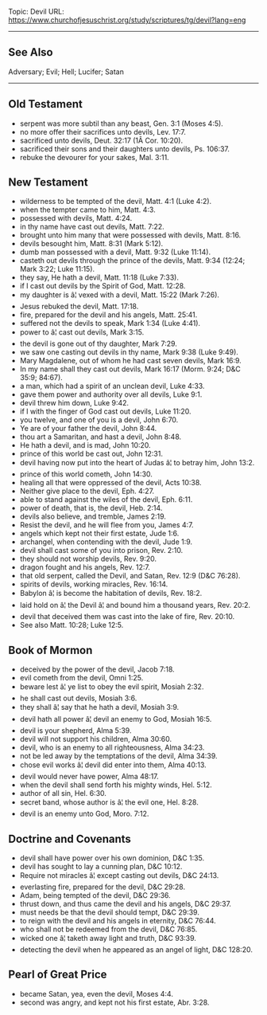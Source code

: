 Topic: Devil
URL: https://www.churchofjesuschrist.org/study/scriptures/tg/devil?lang=eng

---

## See Also

Adversary; Evil; Hell; Lucifer; Satan

---

## Old Testament

- serpent was more subtil than any beast, Gen. 3:1 (Moses 4:5).
- no more offer their sacrifices unto devils, Lev. 17:7.
- sacrificed unto devils, Deut. 32:17 (1Â Cor. 10:20).
- sacrificed their sons and their daughters unto devils, Ps. 106:37.
- rebuke the devourer for your sakes, Mal. 3:11.

## New Testament

- wilderness to be tempted of the devil, Matt. 4:1 (Luke 4:2).
- when the tempter came to him, Matt. 4:3.
- possessed with devils, Matt. 4:24.
- in thy name have cast out devils, Matt. 7:22.
- brought unto him many that were possessed with devils, Matt. 8:16.
- devils besought him, Matt. 8:31 (Mark 5:12).
- dumb man possessed with a devil, Matt. 9:32 (Luke 11:14).
- casteth out devils through the prince of the devils, Matt. 9:34 (12:24; Mark 3:22; Luke 11:15).
- they say, He hath a devil, Matt. 11:18 (Luke 7:33).
- if I cast out devils by the Spirit of God, Matt. 12:28.
- my daughter is â¦ vexed with a devil, Matt. 15:22 (Mark 7:26).
- Jesus rebuked the devil, Matt. 17:18.
- fire, prepared for the devil and his angels, Matt. 25:41.
- suffered not the devils to speak, Mark 1:34 (Luke 4:41).
- power to â¦ cast out devils, Mark 3:15.
- the devil is gone out of thy daughter, Mark 7:29.
- we saw one casting out devils in thy name, Mark 9:38 (Luke 9:49).
- Mary Magdalene, out of whom he had cast seven devils, Mark 16:9.
- In my name shall they cast out devils, Mark 16:17 (Morm. 9:24; D&C 35:9; 84:67).
- a man, which had a spirit of an unclean devil, Luke 4:33.
- gave them power and authority over all devils, Luke 9:1.
- devil threw him down, Luke 9:42.
- if I with the finger of God cast out devils, Luke 11:20.
- you twelve, and one of you is a devil, John 6:70.
- Ye are of your father the devil, John 8:44.
- thou art a Samaritan, and hast a devil, John 8:48.
- He hath a devil, and is mad, John 10:20.
- prince of this world be cast out, John 12:31.
- devil having now put into the heart of Judas â¦ to betray him, John 13:2.
- prince of this world cometh, John 14:30.
- healing all that were oppressed of the devil, Acts 10:38.
- Neither give place to the devil, Eph. 4:27.
- able to stand against the wiles of the devil, Eph. 6:11.
- power of death, that is, the devil, Heb. 2:14.
- devils also believe, and tremble, James 2:19.
- Resist the devil, and he will flee from you, James 4:7.
- angels which kept not their first estate, Jude 1:6.
- archangel, when contending with the devil, Jude 1:9.
- devil shall cast some of you into prison, Rev. 2:10.
- they should not worship devils, Rev. 9:20.
- dragon fought and his angels, Rev. 12:7.
- that old serpent, called the Devil, and Satan, Rev. 12:9 (D&C 76:28).
- spirits of devils, working miracles, Rev. 16:14.
- Babylon â¦ is become the habitation of devils, Rev. 18:2.
- laid hold on â¦ the Devil â¦ and bound him a thousand years, Rev. 20:2.
- devil that deceived them was cast into the lake of fire, Rev. 20:10.
- See also Matt. 10:28; Luke 12:5.

## Book of Mormon

- deceived by the power of the devil, Jacob 7:18.
- evil cometh from the devil, Omni 1:25.
- beware lest â¦ ye list to obey the evil spirit, Mosiah 2:32.
- he shall cast out devils, Mosiah 3:6.
- they shall â¦ say that he hath a devil, Mosiah 3:9.
- devil hath all power â¦ devil an enemy to God, Mosiah 16:5.
- devil is your shepherd, Alma 5:39.
- devil will not support his children, Alma 30:60.
- devil, who is an enemy to all righteousness, Alma 34:23.
- not be led away by the temptations of the devil, Alma 34:39.
- chose evil works â¦ devil did enter into them, Alma 40:13.
- devil would never have power, Alma 48:17.
- when the devil shall send forth his mighty winds, Hel. 5:12.
- author of all sin, Hel. 6:30.
- secret band, whose author is â¦ the evil one, Hel. 8:28.
- devil is an enemy unto God, Moro. 7:12.

## Doctrine and Covenants

- devil shall have power over his own dominion, D&C 1:35.
- devil has sought to lay a cunning plan, D&C 10:12.
- Require not miracles â¦ except casting out devils, D&C 24:13.
- everlasting fire, prepared for the devil, D&C 29:28.
- Adam, being tempted of the devil, D&C 29:36.
- thrust down, and thus came the devil and his angels, D&C 29:37.
- must needs be that the devil should tempt, D&C 29:39.
- to reign with the devil and his angels in eternity, D&C 76:44.
- who shall not be redeemed from the devil, D&C 76:85.
- wicked one â¦ taketh away light and truth, D&C 93:39.
- detecting the devil when he appeared as an angel of light, D&C 128:20.

## Pearl of Great Price

- became Satan, yea, even the devil, Moses 4:4.
- second was angry, and kept not his first estate, Abr. 3:28.

